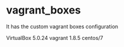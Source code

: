 # vagrant_boxes

It has the custom vagrant boxes configuration

VirtualBox 5.0.24
vagrant 1.8.5
centos/7
